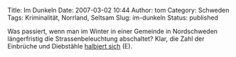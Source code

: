 Title: Im Dunkeln
Date: 2007-03-02 10:44
Author: tom
Category: Schweden
Tags: Kriminalität, Norrland, Seltsam
Slug: im-dunkeln
Status: published

Was passiert, wenn man im Winter in einer Gemeinde in Nordschweden
längerfristig die Strassenbeleuchtung abschaltet? Klar, die Zahl der
Einbrüche und Diebstähle [halbiert
sich](http://www.thelocal.se/6567/20070301/) (E).

